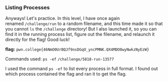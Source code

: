 ### Listing Processes 

Anyways! Let's practice. In this level, I have once again renamed `/challenge/run` to a random filename, and this time made it so that you cannot `ls` the `/challenge` directory! But I also launched it, so you can find it in the running process list, figure out the filename, and relaunch it directly for the flag! Good luck!

**flag:** `pwn.college{46NmO0UrBQJf9nsDGqO_yncPMNK.QX4MDO0wyNwkzNyEzW}`

Commands used: 
`ps -ef`
`/challenge/5818-run-13577`



I used the command `ps -ef` to list every process in full format. 
I found out which process contained the flag and ran it to get the flag.
 